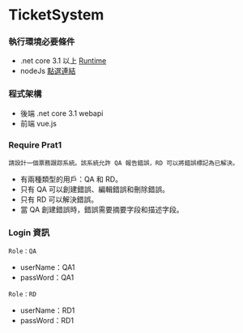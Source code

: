 # TicketSystem

### 執行環境必要條件

- .net core 3.1 以上 [Runtime](https://dotnet.microsoft.com/en-us/download/dotnet/3.1)
- nodeJs [點選連結](https://nodejs.org/en/)

### 程式架構
- 後端 .net core 3.1 webapi
- 前端 vue.js
  
### Require Prat1

`請設計一個票務跟踪系統。該系統允許 QA 報告錯誤，RD 可以將錯誤標記為已解決。`

- 有兩種類型的用戶：QA 和 RD。
- 只有 QA 可以創建錯誤、編輯錯誤和刪除錯誤。
- 只有 RD 可以解決錯誤。
- 當 QA 創建錯誤時，錯誤需要摘要字段和描述字段。

### Login 資訊

`Role：QA`
- userName：QA1
- passWord：QA1

`Role：RD`
- userName：RD1
- passWord：RD1
